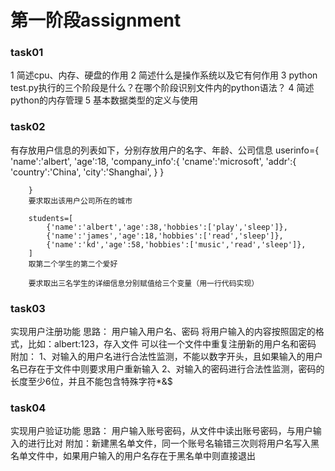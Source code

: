 # 第一阶段assignment
### task01
  1 简述cpu、内存、硬盘的作用
  2 简述什么是操作系统以及它有何作用
  3 python test.py执行的三个阶段是什么？在哪个阶段识别文件内的python语法？
	4 简述python的内存管理
	5 基本数据类型的定义与使用
### task02
  有存放用户信息的列表如下，分别存放用户的名字、年龄、公司信息
		userinfo={
			'name':'albert',
			'age':18,
			'company_info':{
				'cname':'microsoft',
				'addr':{
					'country':'China',
					'city':'Shanghai',
				}
			}

		}
		要求取出该用户公司所在的城市

		students=[
		    {'name':'albert','age':38,'hobbies':['play','sleep']},
		    {'name':'james','age':18,'hobbies':['read','sleep']},
		    {'name':'kd','age':58,'hobbies':['music','read','sleep']},
		]
		取第二个学生的第二个爱好

		要求取出三名学生的详细信息分别赋值给三个变量（用一行代码实现）
### task03
实现用户注册功能
思路：
    用户输入用户名、密码
    将用户输入的内容按照固定的格式，比如：albert:123，存入文件
    可以往一个文件中重复注册新的用户名和密码
    附加：
       1、对输入的用户名进行合法性监测，不能以数字开头，且如果输入的用户名已存在于文件中则要求用户重新输入
       2、对输入的密码进行合法性监测，密码的长度至少6位，并且不能包含特殊字符*&$
### task04
实现用户验证功能
思路：
    用户输入账号密码，从文件中读出账号密码，与用户输入的进行比对
    附加：新建黑名单文件，同一个账号名输错三次则将用户名写入黑名单文件中，如果用户输入的用户名存在于黑名单中则直接退出

